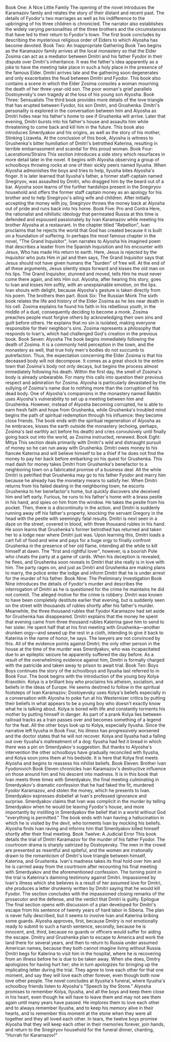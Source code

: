  Book One: A Nice Little Family The opening of the novel introduces the Karamazov family and relates the story of their distant and recent past. The details of Fyodor's two marriages as well as his indifference to the upbringing of his three children is chronicled. The narrator also establishes the widely varying personalities of the three brothers and the circumstances that have led to their return to Fyodor's town. The first book concludes by describing the mysterious religious order of Elders to which Alyosha has become devoted. Book Two: An Inappropriate Gathering Book Two begins as the Karamazov family arrives at the local monastery so that the Elder Zosima can act as a mediator between Dmitri and his father Fyodor in their dispute over Dmitri's inheritance. It was the father's idea apparently as a joke to have the meeting take place in such a holy place in the presence of the famous Elder. Dmitri arrives late and the gathering soon degenerates and only exacerbates the feud between Dmitri and Fyodor. This book also contains a scene in which the Elder Zosima consoles a woman mourning the death of her three-year-old son. The poor woman's grief parallels Dostoyevsky's own tragedy at the loss of his young son Alyosha. Book Three: Sensualists The third book provides more details of the love triangle that has erupted between Fyodor, his son Dmitri, and Grushenka. Dmitri's personality is explored in the conversation between him and Alyosha as Dmitri hides near his father's home to see if Grushenka will arrive. Later that evening, Dmitri bursts into his father's house and assaults him while threatening to come back and kill him in the future. This book also introduces Smerdyakov and his origins, as well as the story of his mother, Stinking Lizaveta. At the conclusion of this book, Alyosha is witness to Grushenka's bitter humiliation of Dmitri's betrothed Katerina, resulting in terrible embarrassment and scandal for this proud woman. Book Four: Lacerations/Strains This section introduces a side story which resurfaces in more detail later in the novel. It begins with Alyosha observing a group of schoolboys throwing rocks at one of their sickly peers named Ilyusha. When Alyosha admonishes the boys and tries to help, Ilyusha bites Alyosha's finger. It is later learned that Ilyusha's father, a former staff-captain named Snegiryov, was assaulted by Dmitri, who dragged him by the beard out of a bar. Alyosha soon learns of the further hardships present in the Snegiryov household and offers the former staff captain money as an apology for his brother and to help Snegiryov's ailing wife and children. After initially accepting the money with joy, Snegiryov throws the money back at Alyosha out of pride and runs back into his home. Book Five: Pro and Contra Here, the rationalist and nihilistic ideology that permeated Russia at this time is defended and espoused passionately by Ivan Karamazov while meeting his brother Alyosha at a restaurant. In the chapter titled "Rebellion", Ivan proclaims that he rejects the world that God has created because it is built on a foundation of suffering. In perhaps the most famous chapter in the novel, "The Grand Inquisitor", Ivan narrates to Alyosha his imagined poem that describes a leader from the Spanish Inquisition and his encounter with Jesus, Who has made His return to earth. Here, Jesus is rejected by the Inquisitor who puts Him in jail and then says, The Grand Inquisitor says that Jesus should not have given humans the "burden" of free will. At the end of all these arguments, Jesus silently steps forward and kisses the old man on his lips. The Grand Inquisitor, stunned and moved, tells Him he must never come there again, and lets Him out. Alyosha, after hearing this story, goes to Ivan and kisses him softly, with an unexplainable emotion, on the lips. Ivan shouts with delight, because Alyosha's gesture is taken directly from his poem. The brothers then part. Book Six: The Russian Monk The sixth book relates the life and history of the Elder Zosima as he lies near death in his cell. Zosima explains he found his faith in his rebellious youth, in the middle of a duel, consequently deciding to become a monk. Zosima preaches people must forgive others by acknowledging their own sins and guilt before others. He explains that no sin is isolated, making everyone responsible for their neighbor's sins. Zosima represents a philosophy that responds to Ivan's, which had challenged God's creation in the previous book. Book Seven: Alyosha The book begins immediately following the death of Zosima. It is a commonly held perception in the town, and the monastery as well, that true holy men's bodies do not succumb to putrefaction. Thus, the expectation concerning the Elder Zosima is that his deceased body will not decompose. It comes as a great shock to the entire town that Zosima's body not only decays, but begins the process almost immediately following his death. Within the first day, the smell of Zosima's body is already unbearable. For many this calls into question their previous respect and admiration for Zosima. Alyosha is particularly devastated by the sullying of Zosima's name due to nothing more than the corruption of his dead body. One of Alyosha's companions in the monastery named Rakitin uses Alyosha's vulnerability to set up a meeting between him and Grushenka. However, instead of Alyosha becoming corrupted, he is able to earn fresh faith and hope from Grushenka, while Grushenka's troubled mind begins the path of spiritual redemption through his influence: they become close friends. The book ends with the spiritual regeneration of Alyosha as he embraces, kisses the earth outside the monastery (echoing, perhaps, Zosima's last earthly act before his death) and cries convulsively until finally going back out into the world, as Zosima instructed, renewed. Book Eight: Mitya This section deals primarily with Dmitri's wild and distraught pursuit of money so he can run away with Grushenka. Dmitri owes money to his fiancée Katerina and will believe himself to be a thief if he does not find the money to pay her back before embarking on his quest for Grushenka. This mad dash for money takes Dmitri from Grushenka's benefactor to a neighboring town on a fabricated promise of a business deal. All the while Dmitri is petrified that Grushenka may go to his father Fyodor and marry him because he already has the monetary means to satisfy her. When Dmitri returns from his failed dealing in the neighboring town, he escorts Grushenka to her benefactor's home, but quickly discovers she deceived him and left early. Furious, he runs to his father's home with a brass pestle in his hand, and spies on him from the window. He takes the pestle from his pocket. Then, there is a discontinuity in the action, and Dmitri is suddenly running away off his father's property, knocking the servant Gregory in the head with the pestle with seemingly fatal results. Dmitri is next seen in a daze on the street, covered in blood, with three thousand rubles in his hand. He soon learns that Grushenka's former betrothed has returned and taken her to a lodge near where Dmitri just was. Upon learning this, Dmitri loads a cart full of food and wine and pays for a huge orgy to finally confront Grushenka in the presence of her old flame, intending all the while to kill himself at dawn. The "first and rightful lover", however, is a boorish Pole who cheats the party at a game of cards. When his deception is revealed, he flees, and Grushenka soon reveals to Dmitri that she really is in love with him. The party rages on, and just as Dmitri and Grushenka are making plans to marry, the police enter the lodge and inform Dmitri that he is under arrest for the murder of his father. Book Nine: The Preliminary Investigation Book Nine introduces the details of Fyodor's murder and describes the interrogation of Dmitri as he is questioned for the crime he maintains he did not commit. The alleged motive for the crime is robbery. Dmitri was known to have been completely destitute earlier that evening, but is suddenly seen on the street with thousands of rubles shortly after his father's murder. Meanwhile, the three thousand rubles that Fyodor Karamazov had set aside for Grushenka has disappeared. Dmitri explains that the money he spent that evening came from three thousand rubles Katerina gave him to send to her sister. He spent half that at his first meeting with Grushenka—another drunken orgy—and sewed up the rest in a cloth, intending to give it back to Katerina in the name of honor, he says. The lawyers are not convinced by this. All of the evidence points against Dmitri; the only other person in the house at the time of the murder was Smerdyakov, who was incapacitated due to an epileptic seizure he apparently suffered the day before. As a result of the overwhelming evidence against him, Dmitri is formally charged with the patricide and taken away to prison to await trial. Book Ten: Boys Boys continues the story of the schoolboys and Ilyusha last referred to in Book Four. The book begins with the introduction of the young boy Kolya Krasotkin. Kolya is a brilliant boy who proclaims his atheism, socialism, and beliefs in the ideas of Europe. He seems destined to follow in the spiritual footsteps of Ivan Karamazov; Dostoyevsky uses Kolya's beliefs especially in a conversation with Alyosha to poke fun at his Westernizer critics by putting their beliefs in what appears to be a young boy who doesn't exactly know what he is talking about. Kolya is bored with life and constantly torments his mother by putting himself in danger. As part of a prank Kolya lies between railroad tracks as a train passes over and becomes something of a legend for the feat. All the other boys look up to Kolya, especially Ilyusha. Since the narrative left Ilyusha in Book Four, his illness has progressively worsened and the doctor states that he will not recover. Kolya and Ilyusha had a falling out over Ilyusha's maltreatment of a dog: Ilyusha had fed it bread in which there was a pin on Smerdyakov's suggestion. But thanks to Alyosha's intervention the other schoolboys have gradually reconciled with Ilyusha, and Kolya soon joins them at his bedside. It is here that Kolya first meets Alyosha and begins to reassess his nihilist beliefs. Book Eleven: Brother Ivan Fyodorovich Book Eleven chronicles Ivan Karamazov's destructive influence on those around him and his descent into madness. It is in this book that Ivan meets three times with Smerdyakov, the final meeting culminating in Smerdyakov's dramatic confession that he had faked the fit, murdered Fyodor Karamazov, and stolen the money, which he presents to Ivan. Smerdyakov expresses disbelief at Ivan's professed ignorance and surprise. Smerdyakov claims that Ivan was complicit in the murder by telling Smerdyakov when he would be leaving Fyodor's house, and more importantly by instilling in Smerdyakov the belief that in a world without God "everything is permitted." The book ends with Ivan having a hallucination in which he is visited by the devil, who torments Ivan by mocking his beliefs. Alyosha finds Ivan raving and informs him that Smerdyakov killed himself shortly after their final meeting. Book Twelve: A Judicial Error This book details the trial of Dmitri Karamazov for the murder of his father Fyodor. The courtroom drama is sharply satirized by Dostoyevsky. The men in the crowd are presented as resentful and spiteful, and the women are irrationally drawn to the romanticism of Dmitri's love triangle between himself, Katerina, and Grushenka. Ivan's madness takes its final hold over him and he is carried away from the courtroom after recounting his final meeting with Smerdyakov and the aforementioned confession. The turning point in the trial is Katerina's damning testimony against Dmitri. Impassioned by Ivan's illness which she believes is a result of her assumed love for Dmitri, she produces a letter drunkenly written by Dmitri saying that he would kill Fyodor. The section concludes with the impassioned closing remarks of the prosecutor and the defense, and the verdict that Dmitri is guilty. Epilogue The final section opens with discussion of a plan developed for Dmitri's escape from his sentence of twenty years of hard labor in Siberia. The plan is never fully described, but it seems to involve Ivan and Katerina bribing some guards. Alyosha approves, first, because Dmitry is not emotionally ready to submit to such a harsh sentence, secondly, because he is innocent, and, third, because no guards or officers would suffer for aiding the escape. Dmitry and Grushenka plan to escape to America and work the land there for several years, and then to return to Russia under assumed American names, because they both cannot imagine living without Russia. Dmitri begs for Katerina to visit him in the hospital, where he is recovering from an illness before he is due to be taken away. When she does, Dmitry apologizes for having hurt her; she in turn apologizes for bringing up the implicating letter during the trial. They agree to love each other for that one moment, and say they will love each other forever, even though both now love other people. The novel concludes at Ilyusha's funeral, where Ilyusha's schoolboy friends listen to Alyosha's "Speech by the Stone." Alyosha promises to remember Kolya, Ilyusha, and all the boys and keep them close in his heart, even though he will have to leave them and may not see them again until many years have passed. He implores them to love each other and to always remember Ilyusha, and to keep his memory alive in their hearts, and to remember this moment at the stone when they were all together and they all loved each other. In tears, the twelve boys promise Alyosha that they will keep each other in their memories forever, join hands, and return to the Snegiryov household for the funeral dinner, chanting, "Hurrah for Karamazov!"